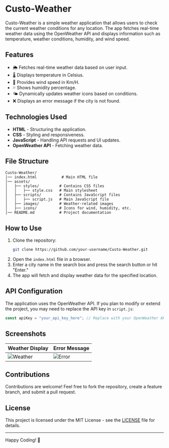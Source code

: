 # Custo-Weather

Custo-Weather is a simple weather application that allows users to check the current weather conditions for any location. The app fetches real-time weather data using the OpenWeather API and displays information such as temperature, weather conditions, humidity, and wind speed.

## Features
- 🌦️ Fetches real-time weather data based on user input.
- 🌡️ Displays temperature in Celsius.
- 💨 Provides wind speed in Km/H.
- 💦 Shows humidity percentage.
- 🌤️ Dynamically updates weather icons based on conditions.
- ❌ Displays an error message if the city is not found.

## Technologies Used
- **HTML** - Structuring the application.
- **CSS** - Styling and responsiveness.
- **JavaScript** - Handling API requests and UI updates.
- **OpenWeather API** - Fetching weather data.

## File Structure
```
Custo-Weather/
│── index.html           # Main HTML file
│── assets/
│   ├── styles/         # Contains CSS files
│   │   ├── style.css   # Main stylesheet
│   ├── scripts/        # Contains JavaScript files
│   │   ├── script.js   # Main JavaScript file
│   ├── images/         # Weather-related images
│   ├── icons/          # Icons for wind, humidity, etc.
│── README.md           # Project documentation
```

## How to Use
1. Clone the repository:
   ```bash
   git clone https://github.com/your-username/Custo-Weather.git
   ```
2. Open the `index.html` file in a browser.
3. Enter a city name in the search box and press the search button or hit "Enter."
4. The app will fetch and display weather data for the specified location.

## API Configuration
The application uses the OpenWeather API. If you plan to modify or extend the project, you may need to replace the API key in `script.js`:
```js
const apiKey = "your_api_key_here"; // Replace with your OpenWeather API key
```

## Screenshots
| Weather Display | Error Message |
|----------------|--------------|
| ![Weather](assets/images/weather-sample.png) | ![Error](assets/images/error-sample.png) |

## Contributions
Contributions are welcome! Feel free to fork the repository, create a feature branch, and submit a pull request.

## License
This project is licensed under the MIT License - see the [LICENSE](LICENSE) file for details.

---

Happy Coding! 🚀

